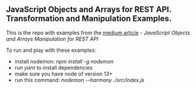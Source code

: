 ## JavaScript Objects and Arrays for REST API. Transformation and Manipulation Examples.

This is the repo with examples from the [medium article](https://medium.com/@viacheslavlushchinskiy/javascript-objects-and-arrays-manipulation-for-rest-api-b3b59a73b618) - *JavaScript Objects and Arrays Manipulation for REST API*

To run and play with these examples:
 - install nodemon: *npm install -g nodemon*
 - run *yarn* to install dependencies
 - make sure you have node of version 13+ 
 - run this command: *nodemon --harmony ./src/index.js*

